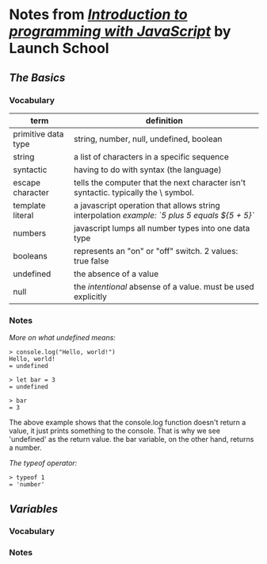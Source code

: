 # Notes from [*Introduction to programming with JavaScript*](https://launchschool.com/books/javascript) by Launch School

## ***The Basics***
### **Vocabulary**
|term |definition |
| --- | --- |
|primitive data type        |string, number, null, undefined, boolean |
|string                     |a list of characters in a specific sequence |
|syntactic                  |having to do with syntax (the language)|
|escape character           |tells the computer that the next character isn't syntactic. typically the \\ symbol.|
|template literal           |a javascript operation that allows string interpolation *example: \`5 plus 5 equals ${5 + 5}`*|
|numbers                    |javascript lumps all number types into one data type|
|booleans                   |represents an "on" or "off" switch. 2 values: true false|
|undefined                  |the absence of a value|
|null                       |the *intentional* absense of a value. must be used explicitly|

### **Notes**
*More on what undefined means:*
```
> console.log("Hello, world!")
Hello, world!
= undefined

> let bar = 3
= undefined

> bar
= 3
```
The above example shows that the console.log function doesn't return a value, it just prints something to the console. That is why we see 'undefined' as the return value. the bar variable, on the other hand, returns a number.

*The typeof operator:*
```
> typeof 1
= 'number'
```



## ***Variables***
### **Vocabulary**
### **Notes**